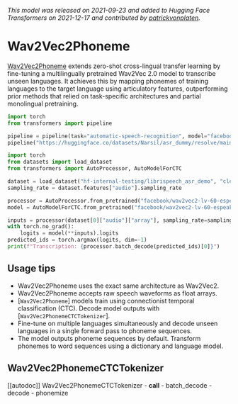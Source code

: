 <!--Copyright 2021 The HuggingFace Team. All rights reserved.

Licensed under the Apache License, Version 2.0 (the "License"); you may not use this file except in compliance with
the License. You may obtain a copy of the License at

http://www.apache.org/licenses/LICENSE-2.0

Unless required by applicable law or agreed to in writing, software distributed under the License is distributed on
an "AS IS" BASIS, WITHOUT WARRANTIES OR CONDITIONS OF ANY KIND, either express or implied. See the License for the
specific language governing permissions and limitations under the License.

⚠️ Note that this file is in Markdown but contain specific syntax for our doc-builder (similar to MDX) that may not be
rendered properly in your Markdown viewer.

-->
*This model was released on 2021-09-23 and added to Hugging Face Transformers on 2021-12-17 and contributed by [patrickvonplaten](https://huggingface.co/patrickvonplaten).*

# Wav2Vec2Phoneme

[Wav2Vec2Phoneme](https://huggingface.co/papers/2109.11680) extends zero-shot cross-lingual transfer learning by fine-tuning a multilingually pretrained Wav2Vec 2.0 model to transcribe unseen languages. It achieves this by mapping phonemes of training languages to the target language using articulatory features, outperforming prior methods that relied on task-specific architectures and partial monolingual pretraining.

<hfoptions id="usage">
<hfoption id="Pipeline">

```py
import torch
from transformers import pipeline

pipeline = pipeline(task="automatic-speech-recognition", model="facebook/wav2vec2-lv-60-espeak-cv-ft", dtype="auto")
pipeline("https://huggingface.co/datasets/Narsil/asr_dummy/resolve/main/1.flac")
```

</hfoption>
<hfoption id="AutoModel">

```py
import torch
from datasets import load_dataset
from transformers import AutoProcessor, AutoModelForCTC

dataset = load_dataset("hf-internal-testing/librispeech_asr_demo", "clean", split="validation").sort("id")
sampling_rate = dataset.features["audio"].sampling_rate

processor = AutoProcessor.from_pretrained("facebook/wav2vec2-lv-60-espeak-cv-ft")
model = AutoModelForCTC.from_pretrained("facebook/wav2vec2-lv-60-espeak-cv-ft", dtype="auto")

inputs = processor(dataset[0]["audio"]["array"], sampling_rate=sampling_rate, return_tensors="pt")
with torch.no_grad():
    logits = model(**inputs).logits
predicted_ids = torch.argmax(logits, dim=-1)
print(f"Transcription: {processor.batch_decode(predicted_ids)[0]}")
```

</hfoption>
</hfoptions>

## Usage tips

- Wav2Vec2Phoneme uses the exact same architecture as Wav2Vec2.
- Wav2Vec2Phoneme accepts raw speech waveforms as float arrays.
- [`Wav2Vec2Phoneme`] models train using connectionist temporal classification (CTC). Decode model outputs with [`Wav2Vec2PhonemeCTCTokenizer`].
- Fine-tune on multiple languages simultaneously and decode unseen languages in a single forward pass to phoneme sequences.
- The model outputs phoneme sequences by default. Transform phonemes to word sequences using a dictionary and language model.

## Wav2Vec2PhonemeCTCTokenizer

[[autodoc]] Wav2Vec2PhonemeCTCTokenizer
	- __call__
	- batch_decode
	- decode
	- phonemize

